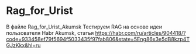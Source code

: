 # Rag_for_Urist

В файле Rag_for_Urist_Akumsk Тестируем RAG на основе идеи пользователя Habr Akumsk, статья https://habr.com/ru/articles/904418/?code=933458ef79f5694f5033435f97fab806&state=5Eng86x3e5dB8kzp4TGJzKkx&hl=ru
